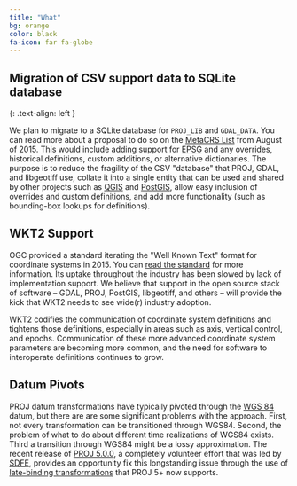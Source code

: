 ```yaml
---
title: "What"
bg: orange
color: black
fa-icon: far fa-globe
---
```


## Migration of CSV support data to SQLite database
{: .text-align: left }

We plan to migrate to a SQLite database for `PROJ_LIB` and `GDAL_DATA`. You can
read more about a proposal to do so on the [MetaCRS
List](https://lists.osgeo.org/pipermail/metacrs/2015-August/000846.html) from
August of 2015.  This would include adding support for
[EPSG](http://www.epsg-registry.org/) and any overrides, historical
definitions, custom additions, or alternative dictionaries.  The purpose is to
reduce the fragility of the CSV "database" that PROJ, GDAL, and libgeotiff use,
collate it into a single entity that can be used and shared by other projects
such as [QGIS](https://qgis.org) and [PostGIS](https://postgis.net/), allow
easy inclusion of overrides and custom definitions, and add more functionality
(such as bounding-box lookups for definitions).

## WKT2 Support

OGC provided a standard iterating the "Well Known Text" format for coordinate
systems in 2015. You can [read the
standard](http://docs.opengeospatial.org/is/12-063r5/12-063r5.html) for more
information. Its uptake throughout the industry has been slowed by lack of
implementation support. We believe that support in the open source stack of
software – GDAL, PROJ, PostGIS, libgeotiff, and others – will provide the kick
that WKT2 needs to see wide(r) industry adoption.

WKT2 codifies the communication of coordinate system definitions and tightens
those definitions, especially in areas such as axis, vertical control, and
epochs. Communication of these more advanced coordinate system parameters are
becoming more common, and the need for software to interoperate definitions
continues to grow.

## Datum Pivots

PROJ datum transformations have typically pivoted through the [WGS
84](https://en.wikipedia.org/wiki/World_Geodetic_System#A_new_World_Geodetic_System:_WGS_84)
datum, but there are are some significant problems with the approach. First,
not every transformation can be transitioned through WGS84. Second, the problem
of what to do about different time realizations of WGS84 exists. Third a
transition through WGS84 might be a lossy approximation. The recent release of
[PROJ 5.0.0](https://proj4.org), a completely volunteer effort that was led by
[SDFE](http://sdfe.dk/), provides an opportunity fix this longstanding issue
through the use of [late-binding
transformations](https://proj4.org/operations/transformations/deformation.html)
that PROJ 5+ now supports.

